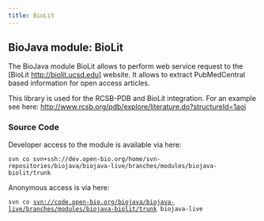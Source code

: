 ```yaml
---
title: BioLit
---
```


BioJava module: BioLit
----------------------

The BioJava module BioLit allows to perform web service request to the
[BioLit <http://biolit.ucsd.edu>] website. It allows to extract
PubMedCentral based information for open access articles.

This library is used for the RCSB-PDB and BioLit integration. For an
example see here:
[<http://www.rcsb.org/pdb/explore/literature.do?structureId=1aoi>](http://www.rcsb.org/pdb/explore/literature.do?structureId=1aoi)

### Source Code

Developer access to the module is available via here:

`svn co svn+ssh://dev.open-bio.org/home/svn-repositories/biojava/biojava-live/branches/modules/biojava-biolit/trunk`

Anonymous access is via here:

`svn co `[`svn://code.open-bio.org/biojava/biojava-live/branches/modules/biojava-biolit/trunk`](svn://code.open-bio.org/biojava/biojava-live/branches/modules/biojava-biolit/trunk)` biojava-live`
